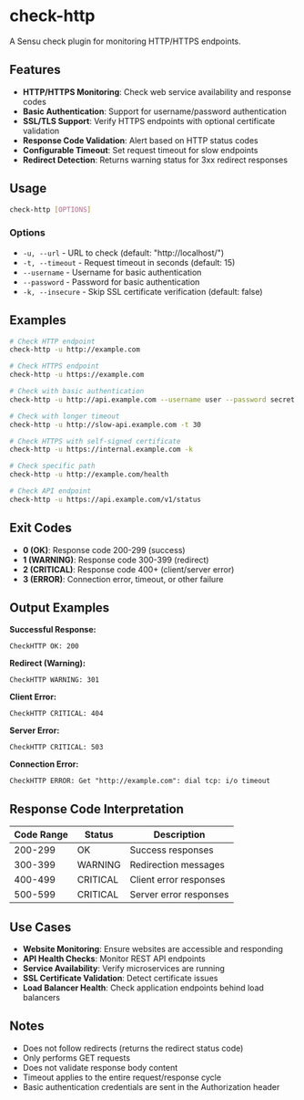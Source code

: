 # check-http

A Sensu check plugin for monitoring HTTP/HTTPS endpoints.

## Features

- **HTTP/HTTPS Monitoring**: Check web service availability and response codes
- **Basic Authentication**: Support for username/password authentication
- **SSL/TLS Support**: Verify HTTPS endpoints with optional certificate validation
- **Response Code Validation**: Alert based on HTTP status codes
- **Configurable Timeout**: Set request timeout for slow endpoints
- **Redirect Detection**: Returns warning status for 3xx redirect responses

## Usage

```bash
check-http [OPTIONS]
```

### Options

- `-u, --url` - URL to check (default: "http://localhost/")
- `-t, --timeout` - Request timeout in seconds (default: 15)
- `--username` - Username for basic authentication
- `--password` - Password for basic authentication
- `-k, --insecure` - Skip SSL certificate verification (default: false)

## Examples

```bash
# Check HTTP endpoint
check-http -u http://example.com

# Check HTTPS endpoint
check-http -u https://example.com

# Check with basic authentication
check-http -u http://api.example.com --username user --password secret

# Check with longer timeout
check-http -u http://slow-api.example.com -t 30

# Check HTTPS with self-signed certificate
check-http -u https://internal.example.com -k

# Check specific path
check-http -u http://example.com/health

# Check API endpoint
check-http -u https://api.example.com/v1/status
```

## Exit Codes

- **0 (OK)**: Response code 200-299 (success)
- **1 (WARNING)**: Response code 300-399 (redirect)
- **2 (CRITICAL)**: Response code 400+ (client/server error)
- **3 (ERROR)**: Connection error, timeout, or other failure

## Output Examples

**Successful Response:**
```
CheckHTTP OK: 200
```

**Redirect (Warning):**
```
CheckHTTP WARNING: 301
```

**Client Error:**
```
CheckHTTP CRITICAL: 404
```

**Server Error:**
```
CheckHTTP CRITICAL: 503
```

**Connection Error:**
```
CheckHTTP ERROR: Get "http://example.com": dial tcp: i/o timeout
```

## Response Code Interpretation

| Code Range | Status | Description |
|------------|--------|-------------|
| 200-299 | OK | Success responses |
| 300-399 | WARNING | Redirection messages |
| 400-499 | CRITICAL | Client error responses |
| 500-599 | CRITICAL | Server error responses |

## Use Cases

- **Website Monitoring**: Ensure websites are accessible and responding
- **API Health Checks**: Monitor REST API endpoints
- **Service Availability**: Verify microservices are running
- **SSL Certificate Validation**: Detect certificate issues
- **Load Balancer Health**: Check application endpoints behind load balancers

## Notes

- Does not follow redirects (returns the redirect status code)
- Only performs GET requests
- Does not validate response body content
- Timeout applies to the entire request/response cycle
- Basic authentication credentials are sent in the Authorization header